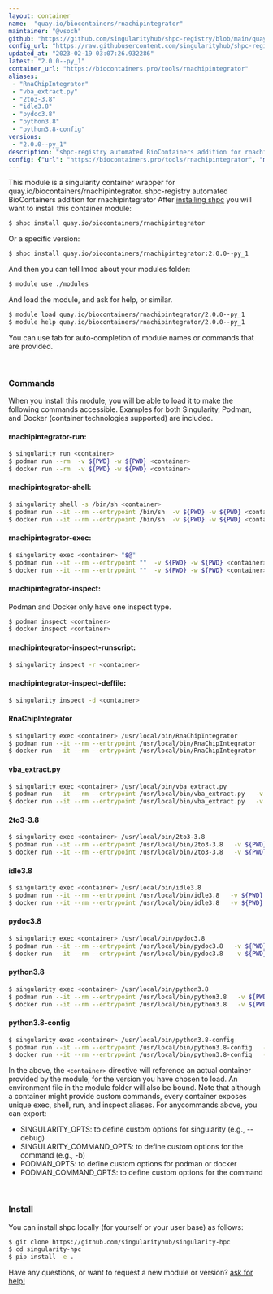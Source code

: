 ```yaml
---
layout: container
name:  "quay.io/biocontainers/rnachipintegrator"
maintainer: "@vsoch"
github: "https://github.com/singularityhub/shpc-registry/blob/main/quay.io/biocontainers/rnachipintegrator/container.yaml"
config_url: "https://raw.githubusercontent.com/singularityhub/shpc-registry/main/quay.io/biocontainers/rnachipintegrator/container.yaml"
updated_at: "2023-02-19 03:07:26.932286"
latest: "2.0.0--py_1"
container_url: "https://biocontainers.pro/tools/rnachipintegrator"
aliases:
 - "RnaChipIntegrator"
 - "vba_extract.py"
 - "2to3-3.8"
 - "idle3.8"
 - "pydoc3.8"
 - "python3.8"
 - "python3.8-config"
versions:
 - "2.0.0--py_1"
description: "shpc-registry automated BioContainers addition for rnachipintegrator"
config: {"url": "https://biocontainers.pro/tools/rnachipintegrator", "maintainer": "@vsoch", "description": "shpc-registry automated BioContainers addition for rnachipintegrator", "latest": {"2.0.0--py_1": "sha256:d198d63246c57c95dd73075ee3a930b8740fa2af2f0ed4032398cf683aa152a6"}, "tags": {"2.0.0--py_1": "sha256:d198d63246c57c95dd73075ee3a930b8740fa2af2f0ed4032398cf683aa152a6"}, "docker": "quay.io/biocontainers/rnachipintegrator", "aliases": {"RnaChipIntegrator": "/usr/local/bin/RnaChipIntegrator", "vba_extract.py": "/usr/local/bin/vba_extract.py", "2to3-3.8": "/usr/local/bin/2to3-3.8", "idle3.8": "/usr/local/bin/idle3.8", "pydoc3.8": "/usr/local/bin/pydoc3.8", "python3.8": "/usr/local/bin/python3.8", "python3.8-config": "/usr/local/bin/python3.8-config"}}
---
```


This module is a singularity container wrapper for quay.io/biocontainers/rnachipintegrator.
shpc-registry automated BioContainers addition for rnachipintegrator
After [installing shpc](#install) you will want to install this container module:


```bash
$ shpc install quay.io/biocontainers/rnachipintegrator
```

Or a specific version:

```bash
$ shpc install quay.io/biocontainers/rnachipintegrator:2.0.0--py_1
```

And then you can tell lmod about your modules folder:

```bash
$ module use ./modules
```

And load the module, and ask for help, or similar.

```bash
$ module load quay.io/biocontainers/rnachipintegrator/2.0.0--py_1
$ module help quay.io/biocontainers/rnachipintegrator/2.0.0--py_1
```

You can use tab for auto-completion of module names or commands that are provided.

<br>

### Commands

When you install this module, you will be able to load it to make the following commands accessible.
Examples for both Singularity, Podman, and Docker (container technologies supported) are included.

#### rnachipintegrator-run:

```bash
$ singularity run <container>
$ podman run --rm  -v ${PWD} -w ${PWD} <container>
$ docker run --rm  -v ${PWD} -w ${PWD} <container>
```

#### rnachipintegrator-shell:

```bash
$ singularity shell -s /bin/sh <container>
$ podman run --it --rm --entrypoint /bin/sh  -v ${PWD} -w ${PWD} <container>
$ docker run --it --rm --entrypoint /bin/sh  -v ${PWD} -w ${PWD} <container>
```

#### rnachipintegrator-exec:

```bash
$ singularity exec <container> "$@"
$ podman run --it --rm --entrypoint ""  -v ${PWD} -w ${PWD} <container> "$@"
$ docker run --it --rm --entrypoint ""  -v ${PWD} -w ${PWD} <container> "$@"
```

#### rnachipintegrator-inspect:

Podman and Docker only have one inspect type.

```bash
$ podman inspect <container>
$ docker inspect <container>
```

#### rnachipintegrator-inspect-runscript:

```bash
$ singularity inspect -r <container>
```

#### rnachipintegrator-inspect-deffile:

```bash
$ singularity inspect -d <container>
```


#### RnaChipIntegrator

```bash
$ singularity exec <container> /usr/local/bin/RnaChipIntegrator
$ podman run --it --rm --entrypoint /usr/local/bin/RnaChipIntegrator   -v ${PWD} -w ${PWD} <container> -c " $@"
$ docker run --it --rm --entrypoint /usr/local/bin/RnaChipIntegrator   -v ${PWD} -w ${PWD} <container> -c " $@"
```


#### vba_extract.py

```bash
$ singularity exec <container> /usr/local/bin/vba_extract.py
$ podman run --it --rm --entrypoint /usr/local/bin/vba_extract.py   -v ${PWD} -w ${PWD} <container> -c " $@"
$ docker run --it --rm --entrypoint /usr/local/bin/vba_extract.py   -v ${PWD} -w ${PWD} <container> -c " $@"
```


#### 2to3-3.8

```bash
$ singularity exec <container> /usr/local/bin/2to3-3.8
$ podman run --it --rm --entrypoint /usr/local/bin/2to3-3.8   -v ${PWD} -w ${PWD} <container> -c " $@"
$ docker run --it --rm --entrypoint /usr/local/bin/2to3-3.8   -v ${PWD} -w ${PWD} <container> -c " $@"
```


#### idle3.8

```bash
$ singularity exec <container> /usr/local/bin/idle3.8
$ podman run --it --rm --entrypoint /usr/local/bin/idle3.8   -v ${PWD} -w ${PWD} <container> -c " $@"
$ docker run --it --rm --entrypoint /usr/local/bin/idle3.8   -v ${PWD} -w ${PWD} <container> -c " $@"
```


#### pydoc3.8

```bash
$ singularity exec <container> /usr/local/bin/pydoc3.8
$ podman run --it --rm --entrypoint /usr/local/bin/pydoc3.8   -v ${PWD} -w ${PWD} <container> -c " $@"
$ docker run --it --rm --entrypoint /usr/local/bin/pydoc3.8   -v ${PWD} -w ${PWD} <container> -c " $@"
```


#### python3.8

```bash
$ singularity exec <container> /usr/local/bin/python3.8
$ podman run --it --rm --entrypoint /usr/local/bin/python3.8   -v ${PWD} -w ${PWD} <container> -c " $@"
$ docker run --it --rm --entrypoint /usr/local/bin/python3.8   -v ${PWD} -w ${PWD} <container> -c " $@"
```


#### python3.8-config

```bash
$ singularity exec <container> /usr/local/bin/python3.8-config
$ podman run --it --rm --entrypoint /usr/local/bin/python3.8-config   -v ${PWD} -w ${PWD} <container> -c " $@"
$ docker run --it --rm --entrypoint /usr/local/bin/python3.8-config   -v ${PWD} -w ${PWD} <container> -c " $@"
```



In the above, the `<container>` directive will reference an actual container provided
by the module, for the version you have chosen to load. An environment file in the
module folder will also be bound. Note that although a container
might provide custom commands, every container exposes unique exec, shell, run, and
inspect aliases. For anycommands above, you can export:

 - SINGULARITY_OPTS: to define custom options for singularity (e.g., --debug)
 - SINGULARITY_COMMAND_OPTS: to define custom options for the command (e.g., -b)
 - PODMAN_OPTS: to define custom options for podman or docker
 - PODMAN_COMMAND_OPTS: to define custom options for the command

<br>

### Install

You can install shpc locally (for yourself or your user base) as follows:

```bash
$ git clone https://github.com/singularityhub/singularity-hpc
$ cd singularity-hpc
$ pip install -e .
```

Have any questions, or want to request a new module or version? [ask for help!](https://github.com/singularityhub/singularity-hpc/issues)